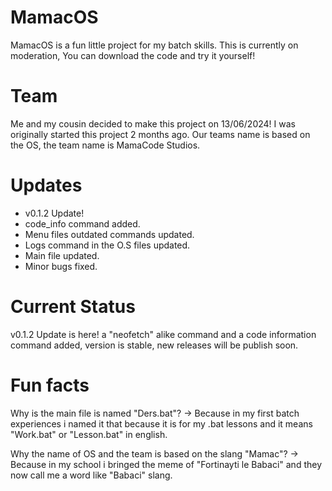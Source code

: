 
# MamacOS
MamacOS is a fun little project for my batch skills. This is currently on moderation,
You can download the code and try it yourself!

# Team
Me and my cousin decided to make this project on 13/06/2024! I was originally started this project 2 months ago.
Our teams name is based on the OS, the team name is MamaCode Studios.

# Updates
- v0.1.2 Update!
- code_info command added.
- Menu files outdated commands updated. 
- Logs command in the O.S files updated. 
- Main file updated. 
- Minor bugs fixed.

# Current Status
v0.1.2 Update is here! a "neofetch" alike command and a code information command added, version is stable,
new releases will be publish soon.

# Fun facts
Why is the main file is named "Ders.bat"?
-> Because in my first batch experiences i named it that because
it is for my .bat lessons and it means "Work.bat" or "Lesson.bat" in english.

Why the name of OS and the team is based on the slang "Mamac"?
-> Because in my school i bringed the meme of "Fortinayti le Babaci" and they now call me a word like "Babaci" slang.